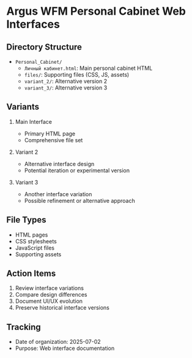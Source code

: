 # Argus WFM Personal Cabinet Web Interfaces

## Directory Structure
- `Personal_Cabinet/`
  - `Личный кабинет.html`: Main personal cabinet HTML
  - `files/`: Supporting files (CSS, JS, assets)
  - `variant_2/`: Alternative version 2
  - `variant_3/`: Alternative version 3

## Variants
1. Main Interface
   - Primary HTML page
   - Comprehensive file set

2. Variant 2
   - Alternative interface design
   - Potential iteration or experimental version

3. Variant 3
   - Another interface variation
   - Possible refinement or alternative approach

## File Types
- HTML pages
- CSS stylesheets
- JavaScript files
- Supporting assets

## Action Items
1. Review interface variations
2. Compare design differences
3. Document UI/UX evolution
4. Preserve historical interface versions

## Tracking
- Date of organization: 2025-07-02
- Purpose: Web interface documentation
